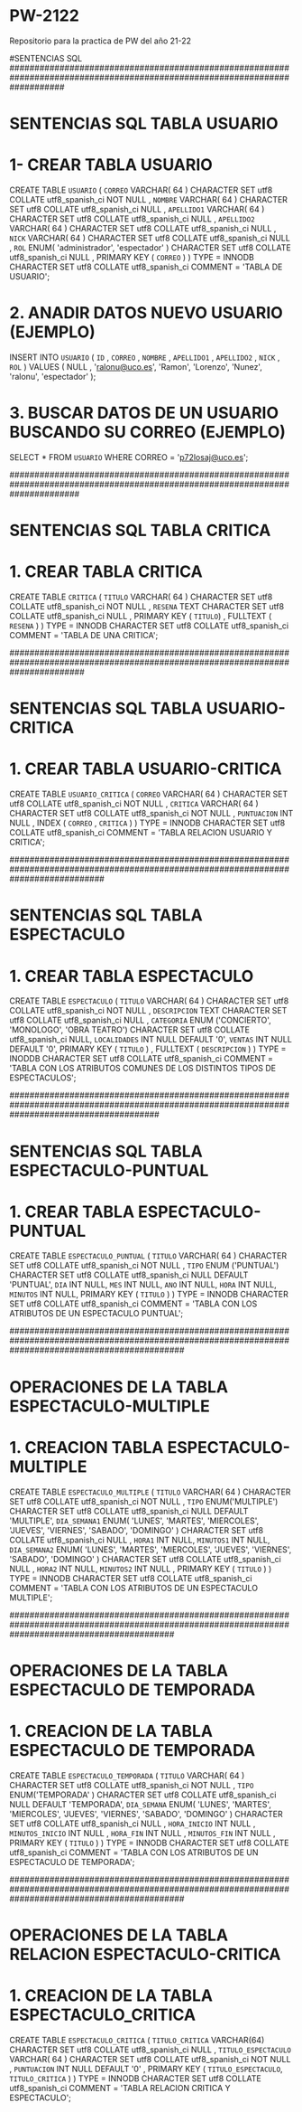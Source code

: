 # PW-2122
Repositorio para la practica de PW del año 21-22

#SENTENCIAS SQL
###########################################################################################################################
# SENTENCIAS SQL TABLA USUARIO

# 1- CREAR TABLA USUARIO

CREATE TABLE `USUARIO` (
`CORREO` VARCHAR( 64 ) CHARACTER SET utf8 COLLATE utf8_spanish_ci NOT NULL ,
`NOMBRE` VARCHAR( 64 ) CHARACTER SET utf8 COLLATE utf8_spanish_ci NULL ,
`APELLIDO1` VARCHAR( 64 ) CHARACTER SET utf8 COLLATE utf8_spanish_ci NULL ,
`APELLIDO2` VARCHAR( 64 ) CHARACTER SET utf8 COLLATE utf8_spanish_ci NULL ,
`NICK` VARCHAR( 64 ) CHARACTER SET utf8 COLLATE utf8_spanish_ci NULL ,
`ROL` ENUM( 'administrador', 'espectador' ) CHARACTER SET utf8 COLLATE utf8_spanish_ci NULL ,
PRIMARY KEY ( `CORREO` )
) TYPE = INNODB CHARACTER SET utf8 COLLATE utf8_spanish_ci COMMENT = 'TABLA DE USUARIO';

# 2. ANADIR DATOS NUEVO USUARIO (EJEMPLO)

INSERT INTO `USUARIO` ( `ID` , `CORREO` , `NOMBRE` , `APELLIDO1` , `APELLIDO2` , `NICK` , `ROL` )
VALUES (
NULL , 'ralonu@uco.es', 'Ramon', 'Lorenzo', 'Nunez', 'ralonu', 'espectador'
);

# 3. BUSCAR DATOS DE UN USUARIO BUSCANDO SU CORREO (EJEMPLO)

SELECT *
FROM `USUARIO`
WHERE CORREO = 'p72losaj@uco.es';

##############################################################################################################################
# SENTENCIAS SQL TABLA CRITICA

# 1. CREAR TABLA CRITICA 

CREATE TABLE `CRITICA` (
`TITULO` VARCHAR( 64 ) CHARACTER SET utf8 COLLATE utf8_spanish_ci NOT NULL ,
`RESENA` TEXT CHARACTER SET utf8 COLLATE utf8_spanish_ci NULL ,
PRIMARY KEY ( `TITULO`) ,
FULLTEXT (
`RESENA`
)
) TYPE = INNODB CHARACTER SET utf8 COLLATE utf8_spanish_ci COMMENT = 'TABLA DE UNA CRITICA';

###############################################################################################################################

# SENTENCIAS SQL TABLA USUARIO-CRITICA

# 1. CREAR TABLA USUARIO-CRITICA

CREATE TABLE `USUARIO_CRITICA` (
`CORREO` VARCHAR( 64 ) CHARACTER SET utf8 COLLATE utf8_spanish_ci NOT NULL ,
`CRITICA` VARCHAR( 64 ) CHARACTER SET utf8 COLLATE utf8_spanish_ci NOT NULL ,
`PUNTUACION` INT NULL ,
INDEX ( `CORREO` , `CRITICA` )
) TYPE = INNODB CHARACTER SET utf8 COLLATE utf8_spanish_ci COMMENT = 'TABLA RELACION USUARIO Y CRITICA';


###################################################################################################################################

# SENTENCIAS SQL TABLA ESPECTACULO

# 1. CREAR TABLA ESPECTACULO 

CREATE TABLE `ESPECTACULO` (
`TITULO` VARCHAR( 64 ) CHARACTER SET utf8 COLLATE utf8_spanish_ci NOT NULL ,
`DESCRIPCION` TEXT CHARACTER SET utf8 COLLATE utf8_spanish_ci NULL ,
`CATEGORIA` ENUM ('CONCIERTO', 'MONOLOGO', 'OBRA TEATRO') CHARACTER SET utf8 COLLATE utf8_spanish_ci NULL,
`LOCALIDADES` INT NULL DEFAULT '0',
`VENTAS` INT NULL DEFAULT '0',
PRIMARY KEY ( `TITULO` ) ,
FULLTEXT (
`DESCRIPCION`
)
) TYPE = INODDB CHARACTER SET utf8 COLLATE utf8_spanish_ci COMMENT = 'TABLA CON LOS ATRIBUTOS COMUNES DE LOS DISTINTOS TIPOS DE ESPECTACULOS';

##############################################################################################################################################

# SENTENCIAS SQL TABLA ESPECTACULO-PUNTUAL

# 1. CREAR TABLA ESPECTACULO-PUNTUAL

CREATE TABLE `ESPECTACULO_PUNTUAL` (
`TITULO` VARCHAR( 64 ) CHARACTER SET utf8 COLLATE utf8_spanish_ci NOT NULL ,
`TIPO` ENUM ('PUNTUAL') CHARACTER SET utf8 COLLATE utf8_spanish_ci NULL DEFAULT 'PUNTUAL',
`DIA` INT NULL,
`MES` INT NULL,
`ANO` INT NULL,
`HORA` INT NULL,
`MINUTOS` INT NULL,
PRIMARY KEY ( `TITULO` )
) TYPE =  INNODB CHARACTER SET utf8 COLLATE utf8_spanish_ci COMMENT = 'TABLA CON LOS ATRIBUTOS DE UN ESPECTACULO PUNTUAL';

###################################################################################################################################################

# OPERACIONES DE LA TABLA ESPECTACULO-MULTIPLE

# 1. CREACION TABLA ESPECTACULO-MULTIPLE

CREATE TABLE `ESPECTACULO_MULTIPLE` (
`TITULO` VARCHAR( 64 ) CHARACTER SET utf8 COLLATE utf8_spanish_ci NOT NULL ,
`TIPO` ENUM('MULTIPLE') CHARACTER SET utf8 COLLATE utf8_spanish_ci NULL DEFAULT 'MULTIPLE',
`DIA_SEMANA1` ENUM( 'LUNES', 'MARTES', 'MIERCOLES', 'JUEVES', 'VIERNES', 'SABADO', 'DOMINGO' ) CHARACTER SET utf8 COLLATE utf8_spanish_ci NULL ,
`HORA1` INT NULL,
`MINUTOS1` INT NULL,
`DIA_SEMANA2` ENUM( 'LUNES', 'MARTES', 'MIERCOLES', 'JUEVES', 'VIERNES', 'SABADO', 'DOMINGO' ) CHARACTER SET utf8 COLLATE utf8_spanish_ci NULL ,
`HORA2` INT NULL,
`MINUTOS2` INT NULL ,
PRIMARY KEY ( `TITULO` )
) TYPE = INNODB CHARACTER SET utf8 COLLATE utf8_spanish_ci COMMENT = 'TABLA CON LOS ATRIBUTOS DE UN ESPECTACULO MULTIPLE';


#################################################################################################################################################

# OPERACIONES DE LA TABLA ESPECTACULO DE TEMPORADA

# 1. CREACION DE LA TABLA ESPECTACULO DE TEMPORADA

CREATE TABLE `ESPECTACULO_TEMPORADA` (
`TITULO` VARCHAR( 64 ) CHARACTER SET utf8 COLLATE utf8_spanish_ci NOT NULL ,
`TIPO` ENUM('TEMPORADA' ) CHARACTER SET utf8 COLLATE utf8_spanish_ci NULL DEFAULT 'TEMPORADA',
`DIA_SEMANA` ENUM( 'LUNES', 'MARTES', 'MIERCOLES', 'JUEVES', 'VIERNES', 'SABADO', 'DOMINGO' ) CHARACTER SET utf8 COLLATE utf8_spanish_ci NULL ,
`HORA_INICIO` INT NULL ,
`MINUTOS_INICIO` INT NULL ,
`HORA_FIN` INT NULL ,
`MINUTOS_FIN` INT NULL ,
PRIMARY KEY ( `TITULO` )
) TYPE = INNODB CHARACTER SET utf8 COLLATE utf8_spanish_ci COMMENT = 'TABLA CON LOS ATRIBUTOS DE UN ESPECTACULO DE TEMPORADA';

###################################################################################################################################################

# OPERACIONES DE LA TABLA RELACION ESPECTACULO-CRITICA

# 1. CREACION DE LA TABLA ESPECTACULO_CRITICA

CREATE TABLE `ESPECTACULO_CRITICA` (
`TITULO_CRITICA` VARCHAR(64) CHARACTER SET utf8 COLLATE utf8_spanish_ci NULL ,
`TITULO_ESPECTACULO` VARCHAR( 64 ) CHARACTER SET utf8 COLLATE utf8_spanish_ci NOT NULL ,
`PUNTUACION` INT NULL DEFAULT '0' ,
PRIMARY KEY ( `TITULO_ESPECTACULO`, `TITULO_CRITICA` )
) TYPE = INNODB CHARACTER SET utf8 COLLATE utf8_spanish_ci COMMENT = 'TABLA RELACION CRITICA Y ESPECTACULO';
